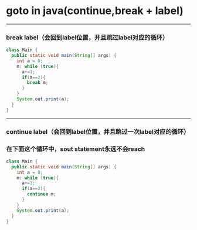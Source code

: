 # goto in java(continue,break + label)
---
### break label（会回到label位置，并且跳过label对应的循环）
```java
class Main {
  public static void main(String[] args) {
    int a = 0;
    m: while (true){
      a+=1;
      if(a==2){
        break m;
      }
    }
    System.out.print(a);
  }
}
```
---
### continue label（会回到label位置，并且跳过一次label对应的循环）
### 在下面这个循环中，sout statement永远不会reach
```java
class Main {
  public static void main(String[] args) {
    int a = 0;
    m: while (true){
      a+=1;
      if(a==2){
        continue m;
      }
    }
    System.out.print(a);
  }
}
```
